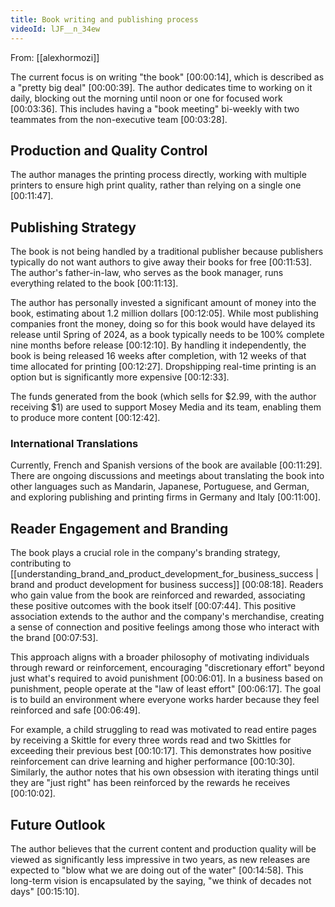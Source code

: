 ```yaml
---
title: Book writing and publishing process
videoId: lJF__n_34ew
---
```


From: [[alexhormozi]] <br/> 

The current focus is on writing "the book" <a class="yt-timestamp" data-t="00:00:14">[00:00:14]</a>, which is described as a "pretty big deal" <a class="yt-timestamp" data-t="00:00:39">[00:00:39]</a>. The author dedicates time to working on it daily, blocking out the morning until noon or one for focused work <a class="yt-timestamp" data-t="00:03:36">[00:03:36]</a>. This includes having a "book meeting" bi-weekly with two teammates from the non-executive team <a class="yt-timestamp" data-t="00:03:28">[00:03:28]</a>.

## Production and Quality Control
The author manages the printing process directly, working with multiple printers to ensure high print quality, rather than relying on a single one <a class="yt-timestamp" data-t="00:11:47">[00:11:47]</a>.

## Publishing Strategy
The book is not being handled by a traditional publisher because publishers typically do not want authors to give away their books for free <a class="yt-timestamp" data-t="00:11:53">[00:11:53]</a>. The author's father-in-law, who serves as the book manager, runs everything related to the book <a class="yt-timestamp" data-t="00:11:13">[00:11:13]</a>.

The author has personally invested a significant amount of money into the book, estimating about 1.2 million dollars <a class="yt-timestamp" data-t="00:12:05">[00:12:05]</a>. While most publishing companies front the money, doing so for this book would have delayed its release until Spring of 2024, as a book typically needs to be 100% complete nine months before release <a class="yt-timestamp" data-t="00:12:10">[00:12:10]</a>. By handling it independently, the book is being released 16 weeks after completion, with 12 weeks of that time allocated for printing <a class="yt-timestamp" data-t="00:12:27">[00:12:27]</a>. Dropshipping real-time printing is an option but is significantly more expensive <a class="yt-timestamp" data-t="00:12:33">[00:12:33]</a>.

The funds generated from the book (which sells for $2.99, with the author receiving $1) are used to support Mosey Media and its team, enabling them to produce more content <a class="yt-timestamp" data-t="00:12:42">[00:12:42]</a>.

### International Translations
Currently, French and Spanish versions of the book are available <a class="yt-timestamp" data-t="00:11:29">[00:11:29]</a>. There are ongoing discussions and meetings about translating the book into other languages such as Mandarin, Japanese, Portuguese, and German, and exploring publishing and printing firms in Germany and Italy <a class="yt-timestamp" data-t="00:11:00">[00:11:00]</a>.

## Reader Engagement and Branding
The book plays a crucial role in the company's branding strategy, contributing to [[understanding_brand_and_product_development_for_business_success | brand and product development for business success]] <a class="yt-timestamp" data-t="00:08:18">[00:08:18]</a>. Readers who gain value from the book are reinforced and rewarded, associating these positive outcomes with the book itself <a class="yt-timestamp" data-t="00:07:44">[00:07:44]</a>. This positive association extends to the author and the company's merchandise, creating a sense of connection and positive feelings among those who interact with the brand <a class="yt-timestamp" data-t="00:07:53">[00:07:53]</a>.

This approach aligns with a broader philosophy of motivating individuals through reward or reinforcement, encouraging "discretionary effort" beyond just what's required to avoid punishment <a class="yt-timestamp" data-t="00:06:01">[00:06:01]</a>. In a business based on punishment, people operate at the "law of least effort" <a class="yt-timestamp" data-t="00:06:17">[00:06:17]</a>. The goal is to build an environment where everyone works harder because they feel reinforced and safe <a class="yt-timestamp" data-t="00:06:49">[00:06:49]</a>.

For example, a child struggling to read was motivated to read entire pages by receiving a Skittle for every three words read and two Skittles for exceeding their previous best <a class="yt-timestamp" data-t="00:10:17">[00:10:17]</a>. This demonstrates how positive reinforcement can drive learning and higher performance <a class="yt-timestamp" data-t="00:10:30">[00:10:30]</a>. Similarly, the author notes that his own obsession with iterating things until they are "just right" has been reinforced by the rewards he receives <a class="yt-timestamp" data-t="00:10:02">[00:10:02]</a>.

## Future Outlook
The author believes that the current content and production quality will be viewed as significantly less impressive in two years, as new releases are expected to "blow what we are doing out of the water" <a class="yt-timestamp" data-t="00:14:58">[00:14:58]</a>. This long-term vision is encapsulated by the saying, "we think of decades not days" <a class="yt-timestamp" data-t="00:15:10">[00:15:10]</a>.